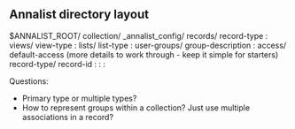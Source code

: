Annalist directory layout
-------------------------

$ANNALIST_ROOT/
  collection/
    _annalist_config/
      records/
        record-type
         :
      views/
        view-type
         :
      lists/
        list-type
         :
      user-groups/
        group-description
         :
      access/
        default-access
        (more details to work through - keep it simple for starters)
    record-type/
      record-id
       :
     :
   :


Questions:

* Primary type or multiple types?
* How to represent groups within a collection?  Just use multiple associations in a record?
